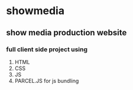 # showmedia
## show media production website 
### full client side project using 
1. HTML
2. CSS 
3. JS
4. PARCEL.JS for js bundling 
